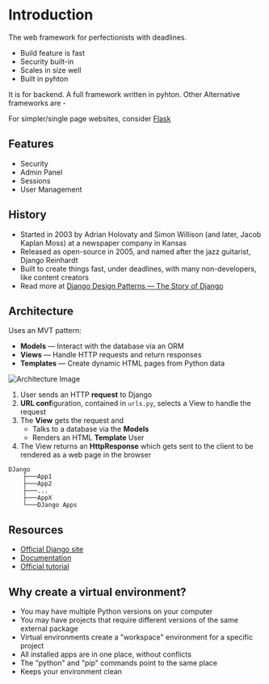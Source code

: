 # Introduction

The web framework for perfectionists with deadlines.

- Build feature is fast
- Security built-in
- Scales in size well
- Built in pyhton

It is for backend. A full framework written in pyhton.
Other Alternative frameworks are -

For simpler/single page websites, consider [Flask](https://flask.com)

## Features

- Security
- Admin Panel
- Sessions 
- User Management

## History

- Started in 2003 by Adrian Holovaty and Simon Willison (and later, Jacob Kaplan Moss) at a newspaper company in Kansas
- Released as open-source in 2005, and named after the jazz guitarist, Django Reinhardt
- Built to create things fast, under deadlines, with many non-developers, like content creators
- Read more at [Django Design Patterns — The Story of Django](https://www.oreilly.com/library/view/django-design-patterns/9781788831345/dae3e1e9-e244-4dc6-b9d9-ab7a98b91a1a.xhtml)

## Architecture

Uses an MVT pattern:

- **Models** — Interact with the database via an ORM
- **Views** — Handle HTTP requests and return responses
- **Templates** — Create dynamic HTML pages from Python data

![Architecture Image]()

1. User sends an HTTP **request** to Django
2. **URL conf**iguration, contained in `urls.py`, selects a View to handle the request
3. The **View** gets the request and
    - Talks to a database via the **Models**
    - Renders an HTML **Template**
User
4. The View returns an **HttpResponse**
which gets sent to the client to be
rendered as a web page in the browser

```
DJango
    ├───App1
    ├───App2
    ├───...
    ├───AppX
    └───DJango Apps
```

## Resources

- [Official Django site](https://djangoproject.com)
- [Documentation](https://docs.djangoproject.com)
- [Official tutorial](https://djangoproject.com/en/4.2/intro)

## Why create a virtual environment?

- You may have multiple Python versions on your computer
- You may have projects that require different versions of the same external package
- Virtual environments create a "workspace" environment for a specific project
- All installed apps are in one place, without conflicts
- The "python" and "pip" commands point to the same place
- Keeps your environment clean